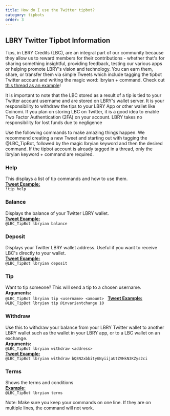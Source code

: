 ```yaml
---
title: How do I use the Twitter tipbot?
category: tipbots
order: 3
---
```


## LBRY Twitter Tipbot Information

Tips, in LBRY Credits (LBC), are an integral part of our community because they allow us to reward members for their contributions - whether that's for sharing something insightful, providing feedback, testing our various apps or helping promote LBRY's vision and technology. You can earn them, share, or transfer them via simple Tweets which include tagging the tipbot Twitter account and writing the magic word: lbryian + command. Check out [this thread as an example](https://twitter.com/TomZarebczan/status/991901394218176512)! 

It is important to note that the LBC stored as a result of a tip is tied to your Twitter account username and are stored on LBRY's wallet server. It is your responsibility to withdraw the tips to your LBRY App or other wallet like Coinomi. If you plan on storing LBC on Twitter, it is a good idea to enable Two Factor Authentication (2FA) on your account. LBRY takes no responsibility for lost funds due to negligence 

Use the following commands to make amazing things happen. We recommend creating a new Tweet and starting out with tagging the @LBC_TipBot, followed by the magic lbryian keyword and then the desired command. If the tipbot account is already tagged in a thread, only the lbryian keyword + command are required.

### Help
This displays a list of tip commands and how to use them.  
[**Tweet Example:**](https://twitter.com/TomZarebczan/status/991901394218176512)  
`!tip help`

### Balance
Displays the balance of your Twitter LBRY wallet.   
[**Tweet Example:**](https://twitter.com/TomZarebczan/status/990997322820739073)   
`@LBC_TipBot lbryian balance`   

### Deposit
Displays your Twitter LBRY wallet address. Useful if you want to receive LBC's directly to your wallet.   
[**Tweet Example:**](https://twitter.com/jsigwart/status/989915385293029376)   
`@LBC_TipBot lbryian deposit`   

### Tip
Want to tip someone? This will send a tip to a chosen username.  
**Arguments:**  
`@LBC_TipBot lbryian tip <username> <amount>`   
[**Tweet Example:**](https://twitter.com/TomZarebczan/status/991692765036720129)    
`@LBC_TipBot lbryian tip @invariantchange 10` 

### Withdraw
Use this to withdraw your balance from your LBRY Twitter wallet to another LBRY wallet such as the wallet in your LBRY app, or to a LBC wallet on an exchange.   
**Arguments:**   
`@LBC_TipBot lbryian withdraw <address>`      
[**Tweet Example:**](https://twitter.com/TrendsPremium/status/991493692669267968)  
`@LBC_TipBot lbryian withdraw bQ8N2xbbityGNyiijaUtZVHkN3KZys2ci`

### Terms
Shows the terms and conditions  
[**Example:**](https://twitter.com/TomZarebczan/status/989748476811530240)   
`@LBC_TipBot lbryian terms`

Note: Make sure you keep your commands on one line. If they are on multiple lines, the command will not work.
